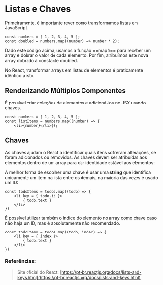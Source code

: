 ﻿# Listas e Chaves 

Primeiramente, é importante rever como transformamos listas em JavaScript.

	const numbers = [ 1, 2, 3, 4, 5 ];
	const doubled = numbers.map((number) => number * 2);

Dado este código acima, usamos a função ==map()== para receber um array e dobrar o valor de cada elemento. Por fim, atribuímos este nova array dobrado à constante doubled.

No React, transformar arrays em listas de elementos é praticamente idêntico a isto.

## Renderizando Múltiplos Componentes

É possível criar coleções de elementos e adicioná-los no JSX usando chaves.

	const numbers = [ 1, 2, 3, 4, 5 ];
	const listItems = numbers.map((number) => {
		<li>{number}</li>});

## Chaves

As chaves ajudam o React a identificar quais itens sofreram alterações, se foram adicionados ou removidos. As chaves devem ser atribuídas aos elementos dentro de um array para dar identidade estável aos elementos:

A melhor forma de escolher uma chave é usar uma **string** que identifica unicamente um item na lista entre os demais, na maioria das vezes é usado um ID:

	const todoItems = todos.map((todo) => {
		<li key = { todo.id }>
			{ todo.text }
		</li>
	})

É possível utilizar também o índice do elemento no array como chave caso não haja um ID, mas é absolutamente não recomendado.

	const todoItems = todos.map((todo, index) => {
		<li key = { index }>
			{ todo.text }
		</li>
	})

 ### Referências:

> Site oficial do React: [https://pt-br.reactjs.org/docs/lists-and-keys.html](https://pt-br.reactjs.org/docs/lists-and-keys.html)
 
